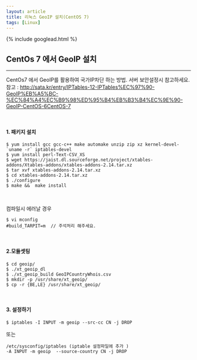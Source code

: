 ```yaml
---
layout: article
title: 리눅스 GeoIP 설치(CentOS 7)
tags: [Linux]
---
```


{% include googlead.html %}

## CentOs 7 에서 GeoIP 설치
---

CentOs7 에서 GeoIP를 활용하여 국가IP차단 하는 방법. 서버 보안설정시 참고하세요.
<br>
참고 : <http://sata.kr/entry/IPTables-12-IPTables%EC%97%90-GeoIP%EB%A5%BC-%EC%84%A4%EC%B9%98%ED%95%B4%EB%B3%B4%EC%9E%90-GeoIP-CentOS-6CentOS-7>



<br>

#### 1. 패키지 설치

```
$ yum install gcc gcc-c++ make automake unzip zip xz kernel-devel-`uname -r` iptables-devel
$ yum install perl-Text-CSV_XS
$ wget https://jaist.dl.sourceforge.net/project/xtables-addons/Xtables-addons/xtables-addons-2.14.tar.xz
$ tar xvf xtables-addons-2.14.tar.xz
$ cd xtables-addons-2.14.tar.xz
$ ./configure
$ make &&  make install
```

<br>

컴파일시 에러날 경우

```
$ vi mconfig
#build_TARPIT=m  // 주석처리 해주세요.
```

<br>

#### 2.모듈셋팅

```
$ cd geoip/
$ ./xt_geoip_dl
$ ./xt_geoip_build GeoIPCountryWhois.csv
$ mkdir -p /usr/share/xt_geoip/
$ cp -r {BE,LE} /usr/share/xt_geoip/
```

<br>

#### 3. 설정하기

```
$ iptables -I INPUT -m geoip --src-cc CN -j DROP
```

또는

```
/etc/sysconfig/iptables (iptable 설정파일에 추가 )
-A INPUT -m geoip  --source-country CN -j DROP
```
